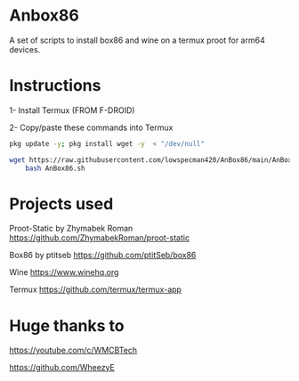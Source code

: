 # Anbox86

A set of scripts to install box86 and wine on a termux proot for arm64 devices.

# Instructions

1- Install Termux (FROM F-DROID)

2- Copy/paste these commands into Termux
```bash
pkg update -y; pkg install wget -y  < "/dev/null"

wget https://raw.githubusercontent.com/lowspecman420/AnBox86/main/AnBox86.sh && \
    bash AnBox86.sh
```

# Projects used

Proot-Static by Zhymabek Roman https://github.com/ZhymabekRoman/proot-static

Box86 by ptitseb https://github.com/ptitSeb/box86

Wine https://www.winehq.org

Termux https://github.com/termux/termux-app


# Huge thanks to

https://youtube.com/c/WMCBTech

https://github.com/WheezyE
